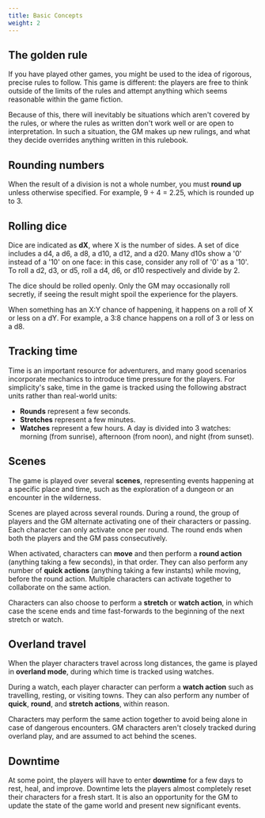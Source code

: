 ```yaml
---
title: Basic Concepts
weight: 2
---
```


## The golden rule
If you have played other games, you might be used to the idea of rigorous, precise rules to follow.
This game is different: the players are free to think outside of the limits of the rules and attempt anything which seems reasonable within the game fiction.

Because of this, there will inevitably be situations which aren't covered by the rules, or where the rules as written don't work well or are open to interpretation.
In such a situation, the GM makes up new rulings, and what they decide overrides anything written in this rulebook.


## Rounding numbers
When the result of a division is not a whole number, you must **round up** unless otherwise specified.
For example, 9 ÷ 4 = 2.25, which is rounded up to 3.


## Rolling dice
Dice are indicated as **dX**, where X is the number of sides.
A set of dice includes a d4, a d6, a d8, a d10, a d12, and a d20.
Many d10s show a '0' instead of a '10' on one face: in this case, consider any roll of '0' as a '10'.
To roll a d2, d3, or d5, roll a d4, d6, or d10 respectively and divide by 2.

The dice should be rolled openly.
Only the GM may occasionally roll secretly, if seeing the result might spoil the experience for the players.

When something has an X:Y chance of happening, it happens on a roll of X or less on a dY.
For example, a 3:8 chance happens on a roll of 3 or less on a d8.


## Tracking time
Time is an important resource for adventurers, and many good scenarios incorporate mechanics to introduce time pressure for the players.
For simplicity's sake, time in the game is tracked using the following abstract units rather than real-world units:
* **Rounds** represent a few seconds.
* **Stretches** represent a few minutes.
* **Watches** represent a few hours.
  A day is divided into 3 watches: morning (from sunrise), afternoon (from noon), and night (from sunset).


## Scenes
The game is played over several **scenes**, representing events happening at a specific place and time, such as the exploration of a dungeon or an encounter in the wilderness.

Scenes are played across several rounds.
During a round, the group of players and the GM alternate activating one of their characters or passing.
Each character can only activate once per round.
The round ends when both the players and the GM pass consecutively.

When activated, characters can **move** and then perform a **round action** (anything taking a few seconds), in that order.
They can also perform any number of **quick actions** (anything taking a few instants) while moving, before the round action.
Multiple characters can activate together to collaborate on the same action.

Characters can also choose to perform a **stretch** or **watch action**, in which case the scene ends and time fast-forwards to the beginning of the next stretch or watch.


## Overland travel
When the player characters travel across long distances, the game is played in **overland mode**, during which time is tracked using watches.

During a watch, each player character can perform a **watch action** such as travelling, resting, or visiting towns.
They can also perform any number of **quick**, **round**, and **stretch actions**, within reason.

Characters may perform the same action together to avoid being alone in case of dangerous encounters.
GM characters aren't closely tracked during overland play, and are assumed to act behind the scenes.


## Downtime
At some point, the players will have to enter **downtime** for a few days to rest, heal, and improve.
Downtime lets the players almost completely reset their characters for a fresh start.
It is also an opportunity for the GM to update the state of the game world and present new significant events.
